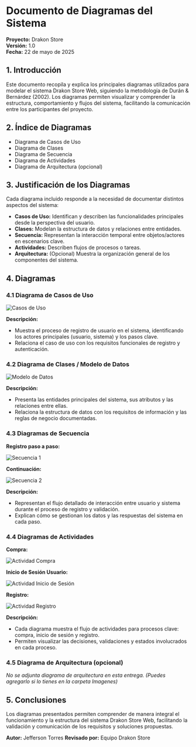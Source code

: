 # Documento de Diagramas del Sistema

**Proyecto:** Drakon Store  
**Versión:** 1.0  
**Fecha:** 22 de mayo de 2025

## 1. Introducción

Este documento recopila y explica los principales diagramas utilizados para modelar el sistema Drakon Store Web, siguiendo la metodología de Durán & Bernárdez (2002). Los diagramas permiten visualizar y comprender la estructura, comportamiento y flujos del sistema, facilitando la comunicación entre los participantes del proyecto.

## 2. Índice de Diagramas
- Diagrama de Casos de Uso
- Diagrama de Clases
- Diagrama de Secuencia
- Diagrama de Actividades
- Diagrama de Arquitectura (opcional)

## 3. Justificación de los Diagramas
Cada diagrama incluido responde a la necesidad de documentar distintos aspectos del sistema:
- **Casos de Uso:** Identifican y describen las funcionalidades principales desde la perspectiva del usuario.
- **Clases:** Modelan la estructura de datos y relaciones entre entidades.
- **Secuencia:** Representan la interacción temporal entre objetos/actores en escenarios clave.
- **Actividades:** Describen flujos de procesos o tareas.
- **Arquitectura:** (Opcional) Muestra la organización general de los componentes del sistema.

## 4. Diagramas

### 4.1 Diagrama de Casos de Uso

![Casos de Uso](Imagenes/Diagrama%20de%20Caso%20de%20Uso%20(Registro).png)

**Descripción:**
- Muestra el proceso de registro de usuario en el sistema, identificando los actores principales (usuario, sistema) y los pasos clave.
- Relaciona el caso de uso con los requisitos funcionales de registro y autenticación.

### 4.2 Diagrama de Clases / Modelo de Datos

![Modelo de Datos](Imagenes/Diagrama%20Modelo%20De%20Datos.jpg)

**Descripción:**
- Presenta las entidades principales del sistema, sus atributos y las relaciones entre ellas.
- Relaciona la estructura de datos con los requisitos de información y las reglas de negocio documentadas.

### 4.3 Diagramas de Secuencia

**Registro paso a paso:**

![Secuencia 1](Imagenes/Diagrama%20de%20Secuencia(Paso%20a%20%20Paso).png)

**Continuación:**

![Secuencia 2](Imagenes/Diagrama%20de%20Secuencia(Paso%20a%20%20Paso)%20Parte%202.png)

**Descripción:**
- Representan el flujo detallado de interacción entre usuario y sistema durante el proceso de registro y validación.
- Explican cómo se gestionan los datos y las respuestas del sistema en cada paso.

### 4.4 Diagramas de Actividades

**Compra:**

![Actividad Compra](Imagenes/Diagrama%20de%20Actividad(Compra).png)

**Inicio de Sesión Usuario:**

![Actividad Inicio de Sesión](Imagenes/Diagrama%20de%20Actividad(Inicio%20de%20Sesi%C3%B3n%20Usuario).png)

**Registro:**

![Actividad Registro](Imagenes/Diagrama%20de%20Actividad(Registro).png)

**Descripción:**
- Cada diagrama muestra el flujo de actividades para procesos clave: compra, inicio de sesión y registro.
- Permiten visualizar las decisiones, validaciones y estados involucrados en cada proceso.

### 4.5 Diagrama de Arquitectura (opcional)

*No se adjunta diagrama de arquitectura en esta entrega. (Puedes agregarlo si lo tienes en la carpeta Imagenes)*

## 5. Conclusiones

Los diagramas presentados permiten comprender de manera integral el funcionamiento y la estructura del sistema Drakon Store Web, facilitando la validación y comunicación de los requisitos y soluciones propuestas.

**Autor:** Jefferson Torres 
**Revisado por:** Equipo Drakon Store
